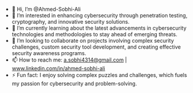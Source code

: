 - 👋 Hi, I’m @Ahmed-Sobhi-Ali
- 👀 I’m interested in enhancing cybersecurity through penetration testing, cryptography, and innovative security solutions.
- 🌱 I’m currently learning about the latest advancements in cybersecurity technologies and methodologies to stay ahead of emerging threats.
- 💞️ I’m looking to collaborate on projects involving complex security challenges, custom security tool development, and creating effective security awareness programs.
- 📫 How to reach me: a.sobhi4314@gmail.com | www.linkedin.com/in/ahmed-sobhi-ali
- ⚡ Fun fact: I enjoy solving complex puzzles and challenges, which fuels my passion for cybersecurity and problem-solving.

<!---
Ahmed-Sobhi-Ali/Ahmed-Sobhi-Ali is a ✨ special ✨ repository because its `README.md` (this file) appears on your GitHub profile.
You can click the Preview link to take a look at your changes.
--->
